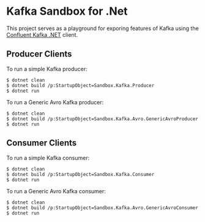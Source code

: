 # Kafka Sandbox for .Net

This project serves as a playground for exporing features of Kafka using the
[Confluent Kafka .NET](https://github.com/confluentinc/confluent-kafka-dotnet) client.

## Producer Clients

To run a simple Kafka producer:

    $ dotnet clean
    $ dotnet build /p:StartupObject=Sandbox.Kafka.Producer
    $ dotnet run

To run a Generic Avro Kafka producer:

    $ dotnet clean
    $ dotnet build /p:StartupObject=Sandbox.Kafka.Avro.GenericAvroProducer
    $ dotnet run

## Consumer Clients

To run a simple Kafka consumer:

    $ dotnet clean
    $ dotnet build /p:StartupObject=Sandbox.Kafka.Consumer
    $ dotnet run

To run a Generic Avro Kafka consumer:

    $ dotnet clean
    $ dotnet build /p:StartupObject=Sandbox.Kafka.Avro.GenericAvroConsumer
    $ dotnet run
